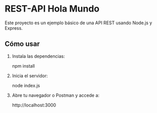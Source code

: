 # REST-API Hola Mundo

Este proyecto es un ejemplo básico de una API REST usando Node.js y Express.

## Cómo usar
1. Instala las dependencias:
   
   npm install
   
2. Inicia el servidor:
   
   node index.js
   
3. Abre tu navegador o Postman y accede a:
   
   http://localhost:3000


 
 
